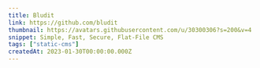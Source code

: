 ```yaml
---
title: Bludit
link: https://github.com/bludit
thumbnail: https://avatars.githubusercontent.com/u/30300306?s=200&v=4
snippet: Simple, Fast, Secure, Flat-File CMS
tags: ["static-cms"]
createdAt: 2023-01-30T00:00:00.000Z
---
```

